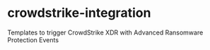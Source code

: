 # crowdstrike-integration
Templates to trigger CrowdStrike XDR with Advanced Ransomware Protection Events
